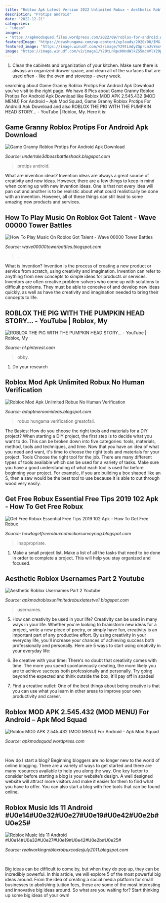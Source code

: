 ```yaml
---
title: "Roblox Apk Latest Version 2022 Unlimited Robux ~ Aesthetic Roblox Usernames Part 2 Youtube"
description: "Protips android"
date: "2022-12-21"
categories:
- "ideas"
images:
- "https://apkmodsquad.files.wordpress.com/2022/09/roblox-for-android.webp"
featuredImage: "https://newshungama.com/wp-content/uploads/2020/08/IMG-20210421-WA0005-1024x574.jpg"
featured_image: "https://image.winudf.com/v2/image/Y29tLmdyZGprLnJvYmxveF9zY3JlZW5zaG90c18wXzZkZWIzMTgx/screen-0.jpg?fakeurl=1&amp;type=.jpg"
image: "https://image.winudf.com/v2/image1/Y29tLnRpcHNndWlkZS5mcmVlY29pbnMudW5saW1pdGVkX3NjcmVlbl8xXzE1NjA2NTU3NDlfMDAx/screen-1.jpg?fakeurl=1&amp;type=.jpg"
---
```



1. Clean the cabinets and organization of your kitchen. Make sure there is always an organized drawer space, and clean all of the surfaces that are used often - like the oven and stovetop - every week.

	

		
searching about Game Granny Roblox Protips For Android Apk Download you've visit to the right page. We have 8 Pics about Game Granny Roblox Protips For Android Apk Download like Roblox MOD APK 2.545.432 (MOD MENU) For Android – Apk Mod Squad, Game Granny Roblox Protips For Android Apk Download and also ROBLOX THE PIG WITH THE PUMPKIN HEAD STORY... - YouTube | Roblox, My. Here it is:
		
    
## Game Granny Roblox Protips For Android Apk Download

<img loading=lazy src="https://www.apkmonk.com/share/qr/com.gr.grobb2019/" onerror="this.onerror=null;this.src='https://tse3.mm.bing.net/th?id=OIP.Sida2YZE4CQ80B3q-reQEQAAAA&amp;pid=15.1';" alt="Game Granny Roblox Protips For Android Apk Download">

_Source: undertale3dbossbattleshack.blogspot.com_

>protips android. 

	

What are invention ideas?
Invention ideas are always a great source of creativity and new ideas. However, there are a few things to keep in mind when coming up with new invention ideas. One is that not every idea will pan out and another is to be realistic about what could realistically be done with an invention. However, all of these things can still lead to some amazing new products and services.

    
## How To Play Music On Roblox Got Talent - Wave 00000 Tower Battles

<img loading=lazy src="https://progameguides.com/wp-content/uploads/2021/02/roblox-catalog-boombox.jpeg" onerror="this.onerror=null;this.src='https://tse3.mm.bing.net/th?id=OIP.SRK_0wiV0Tg3NAHMytbghgHaC8&amp;pid=15.1';" alt="How To Play Music On Roblox Got Talent - Wave 00000 Tower Battles">

_Source: wave00000towerbattles.blogspot.com_

>. 

	

What is invention?
Invention is the process of creating a new product or service from scratch, using creativity and imagination. Invention can refer to anything from new concepts to simple ideas for products or services. Inventors are often creative problem-solvers who come up with solutions to difficult problems. They must be able to conceive of and develop new ideas quickly, as well as have the creativity and imagination needed to bring their concepts to life.

    
## ROBLOX THE PIG WITH THE PUMPKIN HEAD STORY... - YouTube | Roblox, My

<img loading=lazy src="https://i.pinimg.com/736x/44/6e/d8/446ed86478d7ed94a111f249b666c1f4.jpg" onerror="this.onerror=null;this.src='https://tse2.mm.bing.net/th?id=OIP.Ji0mwwy9yh5hYrBQpq0GbgHaEK&amp;pid=15.1';" alt="ROBLOX THE PIG WITH THE PUMPKIN HEAD STORY... - YouTube | Roblox, My">

_Source: nl.pinterest.com_

>obby. 

	

1. Do your research

    
## Roblox Mod Apk Unlimited Robux No Human Verification

<img loading=lazy src="https://newshungama.com/wp-content/uploads/2020/08/IMG-20210421-WA0005-1024x574.jpg" onerror="this.onerror=null;this.src='https://tse3.mm.bing.net/th?id=OIP.4cUIBR2HDK8YSzGAfgEXEgHaEJ&amp;pid=15.1';" alt="Roblox Mod Apk Unlimited Robux No Human Verification">

_Source: adoptmeroomideas.blogspot.com_

>robux hungama verification greatofall. 

	

The Basics: How do you choose the right tools and materials for a DIY project?
When starting a DIY project, the first step is to decide what you want to do. This can be broken down into five categories: tools, materials, method, tools and techniques, and time. Now that you have an idea of what you need and want, it's time to choose the right tools and materials for your project.
Tools
Choose the right tool for the job. There are many different types of tools available which can be used for a variety of tasks. Make sure you have a good understanding of what each tool is used for before beginning your project. For example, if you are building a box shaped like an S, then a saw would be the best tool to use because it is able to cut through wood very easily.

    
## Get Free Robux Essential Free Tips 2019 102 Apk - How To Get Free Robux

<img loading=lazy src="https://image.winudf.com/v2/image1/Y29tLnRpcHNndWlkZS5mcmVlY29pbnMudW5saW1pdGVkX3NjcmVlbl8xXzE1NjA2NTU3NDlfMDAx/screen-1.jpg?fakeurl=1&amp;type=.jpg" onerror="this.onerror=null;this.src='https://tse4.mm.bing.net/th?id=OIP.GUh49FMaatdv-j3iLT0mJwHaEK&amp;pid=15.1';" alt="Get Free Robux Essential Free Tips 2019 102 Apk - How To Get Free Robux">

_Source: howtogetfreerobuxnohackorsurveynog.blogspot.com_

>inappropriate. 

	

1. Make a small project list. Make a list of all the tasks that need to be done in order to complete a project. This will help you stay organized and focused. 

    
## Aesthetic Roblox Usernames Part 2 Youtube

<img loading=lazy src="https://lh6.googleusercontent.com/proxy/9TqBWmefE50zvT613g56ePOaqjjM0Glk_QdgE-dFmTmG_p5IRiaart-HScoCG9N3TGWLDepju5UYwVC_grL--A=w1200-h630-n-k-no-nu" onerror="this.onerror=null;this.src='https://tse1.mm.bing.net/th?id=OIP.s0h9qPo06IWfNvF8WouomAHaFj&amp;pid=15.1';" alt="Aesthetic Roblox Usernames Part 2 Youtube">

_Source: apkmodrobloxunlimitedrobuxlatestve1.blogspot.com_

>usernames. 

	

5. How can creativity be used in your life?
Creativity can be used in many ways in your life. Whether you're looking to brainstorm new ideas for a project, write a new piece of poetry, or simply have fun, creativity is an important part of any productive effort. By using creativity in your everyday life, you'll increase your chances of achieving success both professionally and personally. Here are 5 ways to start using creativity in your everyday life:
1. Be creative with your time: There's no doubt that creativity comes with time. The more you spend spontaneously creating, the more likely you are to achieve success both professionally and personally. Try going beyond the expected and think outside the box; it'll pay off in spades!

2. Find a creative outlet: One of the best things about being creative is that you can use what you learn in other areas to improve your own productivity and career.

    
## Roblox MOD APK 2.545.432 (MOD MENU) For Android – Apk Mod Squad

<img loading=lazy src="https://apkmodsquad.files.wordpress.com/2022/09/roblox-for-android.webp" onerror="this.onerror=null;this.src='https://tse3.mm.bing.net/th?id=OIP.yyyx--IOc8rYskRCDRGpbwHaEo&amp;pid=15.1';" alt="Roblox MOD APK 2.545.432 (MOD MENU) For Android – Apk Mod Squad">

_Source: apkmodsquad.wordpress.com_

>. 

	

How do I start a blog?
Beginning bloggers are no longer new to the world of online blogging. There are a variety of ways to get started and there are many resources available to help you along the way. One key factor to consider before starting a blog is your website’s design. A well designed website will attract more visitors and make it easier for them to find what you have to offer. You can also start a blog with free tools that can be found online.

    
## Roblox Music Ids 11 Android #U0e14#U0e32#U0e27#U0e19#U0e42#U0e2b#U0e25#

<img loading=lazy src="https://image.winudf.com/v2/image/Y29tLmdyZGprLnJvYmxveF9zY3JlZW5zaG90c18wXzZkZWIzMTgx/screen-0.jpg?fakeurl=1&amp;type=.jpg" onerror="this.onerror=null;this.src='https://tse4.mm.bing.net/th?id=OIP.tQEczRX-dtAzGPA5hwOrAQHaEo&amp;pid=15.1';" alt="Roblox Music Ids 11 Android #U0e14#U0e32#U0e27#U0e19#U0e42#U0e2b#U0e25#">

_Source: realworkingrobloxrobuxcodesjuly2011.blogspot.com_

>. 

	

Big ideas can be difficult to come by, but when they do pop up, they can be incredibly powerful. In this article, we will explore 5 of the most powerful big ideas around. From the idea of creating a social media platform for small businesses to abolishing tuition fees, these are some of the most interesting and innovative big ideas around. So what are you waiting for? Start thinking up some big ideas of your own!

